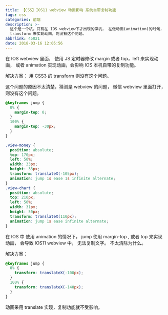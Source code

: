 ```yaml
---
title: 【CSS】IOS11 webview 动画影响 系统自带复制功能
tags: css
categories: 前端
description: >-
  这个是一个坑，只有在 IOS webview下才出现的深坑， 在做动画(animation)的时候， 复制功能居然失效了。 一顿操作后，发现使用
  transform 来实现动画，则没有这个问题。
abbrlink: 45021
date: 2018-03-16 12:05:56
---
```


在 IOS webview 里面， 使用 JS 定时器修改 margin 或者 top，left 来实现动画， 或者 animation 实现动画，会影响 IOS 本机自带的复制功能。

解决方案： 用 CSS3 的 transform 则没有这个问题。

这个问题的原因不太清楚，猜测是 webview 的问题， 微信 webview 里面打开，则没有这个问题。

```css
@keyframes jump {
  0% {
    margin-top: 0;
  }
  100% {
    margin-top: -30px;
  }
}

.view-money {
  position: absolute;
  top: 170px;
  left: 50%;
  width: 33px;
  height: 33px;
  transform: translateX(-105px);
  animation: jump 1s ease 1s infinite alternate;
}
.view-chart {
  position: absolute;
  top: 210px;
  left: 50%;
  width: 31px;
  height: 50px;
  transform: translateX(110px);
  animation: jump 1s ease infinite alternate;
}
```

在 IOS 中 使用 animation 的情况下， jump 使用 margin-top , 或者 top 来实现动画， 会导致 IOS11 webview 中， 无法复制文字。 不太清除为什么。

解决方案：

```css
@keyframes jump {
  0% {
    transform: translateX(-100px);
  }
  100% {
    transform: translateX(-140px);
  }
}
```

动画采用 translate 实现，复制功能就不受影响。
